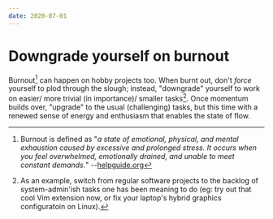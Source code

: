 ```yaml
---
date: 2020-07-01
---
```


# Downgrade yourself on burnout

Burnout[^def] can happen on hobby projects too. When burnt out, don't *force* yourself to plod through the slough; instead, "downgrade" yourself to work on easier/ more trivial (in importance)/ smaller tasks[^eg]. Once momentum builds over, "upgrade" to the usual (challenging) tasks, but this time with a renewed sense of energy and enthusiasm that enables the state of flow. 

[^def]: Burnout is defined as "*a state of emotional, physical, and mental exhaustion caused by excessive and prolonged stress. It occurs when you feel overwhelmed, emotionally drained, and unable to meet constant demands.*" --[helpguide.org](https://www.helpguide.org/articles/stress/burnout-prevention-and-recovery.htm#:~:text=Burnout%20is%20a%20state%20of,unable%20to%20meet%20constant%20demands.)

[^eg]: As an example, switch from regular software projects to the backlog of system-admin'ish tasks one has been meaning to do (eg: try out that cool Vim extension now, or fix your laptop's hybrid graphics configuratoin on Linux).
